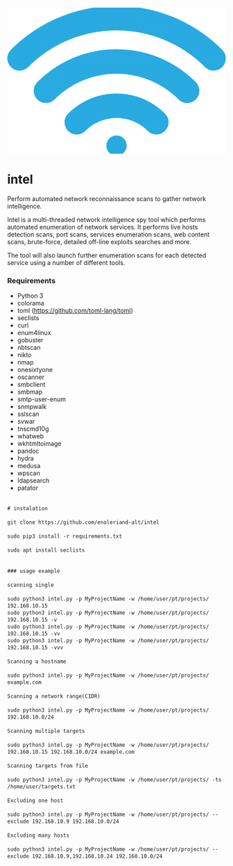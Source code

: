 ![Alt text](logo.png?raw=true "Title")

# intel

Perform automated network reconnaissance scans to gather network intelligence.

Intel is a multi-threaded network intelligence spy tool which performs automated enumeration of network services. It performs live hosts detection scans, port scans, services enumeration scans, web content scans, brute-force, detailed off-line exploits searches and more.

The tool will also launch further enumeration scans for each detected service using a number of different tools.

### Requirements

* Python 3
* colorama
* toml (https://github.com/toml-lang/toml)
* seclists
* curl
* enum4linux
* gobuster
* nbtscan
* nikto
* nmap
* onesixtyone
* oscanner
* smbclient
* smbmap
* smtp-user-enum
* snmpwalk
* sslscan
* svwar
* tnscmd10g
* whatweb
* wkhtmltoimage
* pandoc
* hydra
* medusa
* wpscan
* ldapsearch
* patator

```

# instalation

git clone https://github.com/enoleriand-alt/intel

sudo pip3 install -r requirements.txt

sudo apt install seclists


### usage example 

scanning single

sudo python3 intel.py -p MyProjectName -w /home/user/pt/projects/ 192.168.10.15
sudo python3 intel.py -p MyProjectName -w /home/user/pt/projects/ 192.168.10.15 -v
sudo python3 intel.py -p MyProjectName -w /home/user/pt/projects/ 192.168.10.15 -vv
sudo python3 intel.py -p MyProjectName -w /home/user/pt/projects/ 192.168.10.15 -vvv

Scanning a hostname

sudo python3 intel.py -p MyProjectName -w /home/user/pt/projects/ example.com

Scanning a network range(CIDR)

sudo python3 intel.py -p MyProjectName -w /home/user/pt/projects/ 192.168.10.0/24

Scanning multiple targets

sudo python3 intel.py -p MyProjectName -w /home/user/pt/projects/ 192.168.10.15 192.168.10.0/24 example.com

Scanning targets from file

sudo python3 intel.py -p MyProjectName -w /home/user/pt/projects/ -ts /home/user/targets.txt

Excluding one host

sudo python3 intel.py -p MyProjectName -w /home/user/pt/projects/ --exclude 192.168.10.9 192.168.10.0/24

Excluding many hosts

sudo python3 intel.py -p MyProjectName -w /home/user/pt/projects/ --exclude 192.168.10.9,192.168.10.24 192.168.10.0/24
